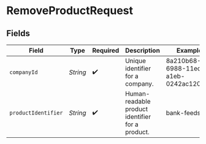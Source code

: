 # RemoveProductRequest


## Fields

| Field                                            | Type                                             | Required                                         | Description                                      | Example                                          |
| ------------------------------------------------ | ------------------------------------------------ | ------------------------------------------------ | ------------------------------------------------ | ------------------------------------------------ |
| `companyId`                                      | *String*                                         | :heavy_check_mark:                               | Unique identifier for a company.                 | 8a210b68-6988-11ed-a1eb-0242ac120002             |
| `productIdentifier`                              | *String*                                         | :heavy_check_mark:                               | Human-readable product identifier for a product. | bank-feeds                                       |